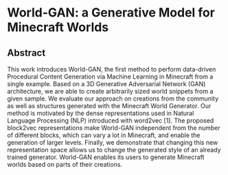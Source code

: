 # World-GAN: a Generative Model for Minecraft Worlds

## Abstract

This work introduces World-GAN, the first method to perform data-driven Procedural Content Generation via Machine Learning in Minecraft from a single example. Based on a 3D Generative Adversarial Network (GAN) architecture, we are able to create arbitrarily sized world snippets from a given sample. We evaluate our approach on creations from the community as well as structures generated with the Minecraft World Generator. Our method is motivated by the dense representations used in Natural Language Processing (NLP) introduced with word2vec [1]. The proposed block2vec representations make World-GAN independent from the number of different blocks, which can vary a lot in Minecraft, and enable the generation of larger levels. Finally, we demonstrate that changing this new representation space allows us to change the generated style of an already trained generator. World-GAN enables its users to generate Minecraft worlds based on parts of their creations.